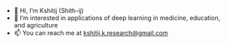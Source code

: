 - 👋 Hi, I’m Kshitij (Shith-ij)
- 👀 I’m interested in applications of deep learning in medicine, education, and agriculture
- 📫 You can reach me at kshitij.k.research@gmail.com

<!---
kshitij-kayastha/kshitij-kayastha is a ✨ special ✨ repository because its `README.md` (this file) appears on your GitHub profile.
You can click the Preview link to take a look at your changes.
--->
